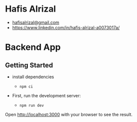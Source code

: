 # Hafis Alrizal 

- hafisalrizal@gmail.com
- https://www.linkedin.com/in/hafis-alrizal-a0073017a/

# Backend App

## Getting Started

- install dependencies
  - `npm ci`

- First, run the development server:
  - `npm run dev`

Open [http://localhost:3000](http://localhost:3000) with your browser to see the result.
